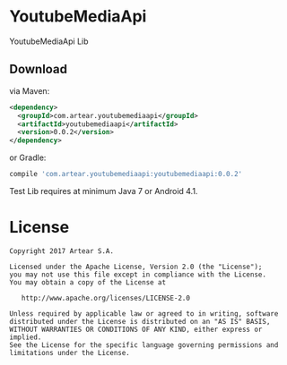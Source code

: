 # YoutubeMediaApi
YoutubeMediaApi Lib


Download
--------

via Maven:
```xml
<dependency>
  <groupId>com.artear.youtubemediaapi</groupId>
  <artifactId>youtubemediaapi</artifactId>
  <version>0.0.2</version>
</dependency>
```
or Gradle:
```groovy
compile 'com.artear.youtubemediaapi:youtubemediaapi:0.0.2'
```
Test Lib requires at minimum Java 7 or Android 4.1.

License
=======

    Copyright 2017 Artear S.A.

    Licensed under the Apache License, Version 2.0 (the "License");
    you may not use this file except in compliance with the License.
    You may obtain a copy of the License at

       http://www.apache.org/licenses/LICENSE-2.0

    Unless required by applicable law or agreed to in writing, software
    distributed under the License is distributed on an "AS IS" BASIS,
    WITHOUT WARRANTIES OR CONDITIONS OF ANY KIND, either express or implied.
    See the License for the specific language governing permissions and
    limitations under the License.
